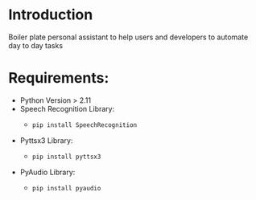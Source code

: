 # Introduction
  Boiler plate personal assistant to help users and developers to automate day to day tasks

# Requirements:
  - Python Version > 2.11
  - Speech Recognition Library:
    - ``` Python
      pip install SpeechRecognition
      ```
  - Pyttsx3 Library:
    - ``` Python
      pip install pyttsx3
      ```
  - PyAudio Library:
    - ``` Python
      pip install pyaudio

